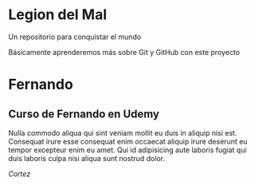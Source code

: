 # Legion del Mal
Un repositorio para conquistar el mundo

Básicamente aprenderemos más sobre Git y GitHub con este proyecto


# Fernando


## Curso de Fernando en Udemy


Nulla commodo aliqua qui sint veniam mollit eu duis in aliquip nisi est. Consequat irure esse consequat enim occaecat aliquip irure deserunt eu tempor excepteur enim eu amet. Qui id adipisicing aute laboris fugiat qui duis laboris culpa nisi aliqua sunt nostrud dolor.

*Cortez*